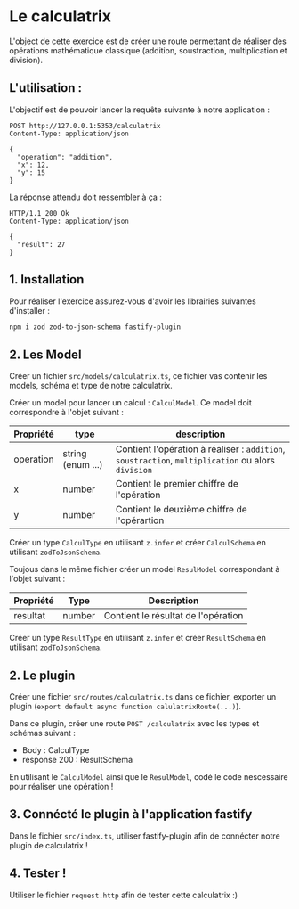 # Le calculatrix

L'object de cette exercice est de créer une route permettant de réaliser des opérations mathématique classique (addition, soustraction, multiplication et division).

## L'utilisation :

L'objectif est de pouvoir lancer la requête suivante à notre application :

```http
POST http://127.0.0.1:5353/calculatrix
Content-Type: application/json

{
  "operation": "addition",
  "x": 12,
  "y": 15
}
```

La réponse attendu doit ressembler à ça :

```http
HTTP/1.1 200 Ok
Content-Type: application/json

{
  "result": 27
}
```

## 1. Installation

Pour réaliser l'exercice assurez-vous d'avoir les librairies suivantes d'installer :

```bash
npm i zod zod-to-json-schema fastify-plugin
```

## 2. Les Model

Créer un fichier `src/models/calculatrix.ts`, ce fichier vas contenir les models, schéma et type de notre calculatrix.

Créer un model pour lancer un calcul : `CalculModel`. Ce model doit correspondre à l'objet suivant :

| Propriété | type              | description                                                                                        |
| --------- | ----------------- | -------------------------------------------------------------------------------------------------- |
| operation | string (enum ...) | Contient l'opération à réaliser : `addition`, `soustraction`, `multiplication` ou alors `division` |
| x         | number            | Contient le premier chiffre de l'opération                                                         |
| y         | number            | Contient le deuxième chiffre de l'opérartion                                                       |

Créer un type `CalculType` en utilisant `z.infer` et créer `CalculSchema` en utilisant `zodToJsonSchema`.

Toujous dans le même fichier créer un model `ResulModel` correspondant à l'objet suivant :

| Propriété | Type   | Description                         |
| --------- | ------ | ----------------------------------- |
| resultat  | number | Contient le résultat de l'opération |

Créer un type `ResultType` en utilisant `z.infer` et créer `ResultSchema` en utilisant `zodToJsonSchema`.

## 2. Le plugin

Créer une fichier `src/routes/calculatrix.ts` dans ce fichier, exporter un plugin (`export default async function calulatrixRoute(...)`).

Dans ce plugin, créer une route `POST /calculatrix` avec les types et schémas suivant :

- Body : CalculType
- response 200 : ResultSchema

En utilisant le `CalculModel` ainsi que le `ResulModel`, codé le code nescessaire pour réaliser une opération !

## 3. Connécté le plugin à l'application fastify

Dans le fichier `src/index.ts`, utiliser fastify-plugin afin de connécter notre plugin de calculatrix !

## 4. Tester !

Utiliser le fichier `request.http` afin de tester cette calculatrix :)
